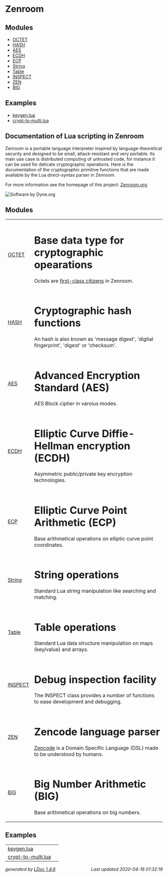<!DOCTYPE html PUBLIC "-//W3C//DTD XHTML 1.0 Strict//EN"
   "http://www.w3.org/TR/xhtml1/DTD/xhtml1-strict.dtd">
<html>
<meta http-equiv="Content-Type" content="text/html; charset=UTF-8"/>
<head>
    <title>Zenroom LUA</title>
    <link rel="stylesheet" href="" type="text/css" />
</head>
<body>

<div id="container">

<div id="product">
	<div id="product_logo"></div>
	<div id="product_name"><big><b></b></big></div>
	<div id="product_description"></div>
</div> <!-- id="product" -->


<div id="main">


<!-- Menu -->

<div id="navigation">
<br/>
<h1>Zenroom</h1>




<h2>Modules</h2>
<ul class="nowrap">
  <li><a href="modules/OCTET.html">OCTET</a></li>
  <li><a href="modules/HASH.html">HASH</a></li>
  <li><a href="modules/AES.html">AES</a></li>
  <li><a href="modules/ECDH.html">ECDH</a></li>
  <li><a href="modules/ECP.html">ECP</a></li>
  <li><a href="modules/String.html">String</a></li>
  <li><a href="modules/Table.html">Table</a></li>
  <li><a href="modules/INSPECT.html">INSPECT</a></li>
  <li><a href="modules/ZEN.html">ZEN</a></li>
  <li><a href="modules/BIG.html">BIG</a></li>
</ul>
<h2>Examples</h2>
<ul class="nowrap">
  <li><a href="examples/keygen.lua.html">keygen.lua</a></li>
  <li><a href="examples/crypt-to-multi.lua.html">crypt-to-multi.lua</a></li>
</ul>

</div>

<div id="content">


  <h2>Documentation of Lua scripting in Zenroom</h2>
  <p>Zenroom is a portable language interpreter inspired by
language-theoretical security and designed to be small,
attack-resistant and very portable. Its main use case is distributed
computing of untrusted code, for instance it can be used for delicate
cryptographic operations.  Here is the documentation of the
cryptographic primitive functions that are made available by the Lua
direct-syntax parser in Zenroom.</p>

<p>For more information see the homepage of this project: <a
href="https://zenroom.org">Zenroom.org</a>.</p>

<p><img src="https://www.dyne.org/wp-content/uploads/2015/12/software_by_dyne.png" alt="Software by Dyne.org"></p>

<h2>Modules</h2>
<table class="module_list">
	<tr>
		<td class="name"  nowrap><a href="modules/OCTET.html">OCTET</a></td>
		<td class="summary">

<h1>Base data type for cryptographic opearations</h1>


<p>  Octets are <a
  href="https://en.wikipedia.org/wiki/First-class_citizen">first-class
  citizens</a> in Zenroom.</p>
</td>
	</tr>
	<tr>
		<td class="name"  nowrap><a href="modules/HASH.html">HASH</a></td>
		<td class="summary">

<h1>Cryptographic hash functions</h1>


<p> An hash is also known as 'message digest', 'digital fingerprint',
 'digest' or 'checksum'.</p>
</td>
	</tr>
	<tr>
		<td class="name"  nowrap><a href="modules/AES.html">AES</a></td>
		<td class="summary">

<h1>Advanced Encryption Standard (AES)</h1>


<p>  AES Block cipher in varoius modes.</p>
</td>
	</tr>
	<tr>
		<td class="name"  nowrap><a href="modules/ECDH.html">ECDH</a></td>
		<td class="summary">

<h1>Elliptic Curve Diffie-Hellman encryption (ECDH)</h1>


<p>  Asymmetric public/private key encryption technologies.</p>
</td>
	</tr>
	<tr>
		<td class="name"  nowrap><a href="modules/ECP.html">ECP</a></td>
		<td class="summary">

<h1>Elliptic Curve Point Arithmetic (ECP)</h1>


<p>  Base arithmetical operations on elliptic curve point coordinates.</p>
</td>
	</tr>
	<tr>
		<td class="name"  nowrap><a href="modules/String.html">String</a></td>
		<td class="summary">

<h1>String operations</h1>

<p> Standard Lua string manipulation like searching and matching.</p>
</td>
	</tr>
	<tr>
		<td class="name"  nowrap><a href="modules/Table.html">Table</a></td>
		<td class="summary">

<h1>Table operations</h1>

<p> Standard Lua data structure manipulation on maps (key/value) and arrays.</p>
</td>
	</tr>
	<tr>
		<td class="name"  nowrap><a href="modules/INSPECT.html">INSPECT</a></td>
		<td class="summary">

<h1>Debug inspection facility</h1>


<p> The INSPECT class provides a number of functions to ease
 development and debugging.</p>
</td>
	</tr>
	<tr>
		<td class="name"  nowrap><a href="modules/ZEN.html">ZEN</a></td>
		<td class="summary">

<h1>Zencode language parser</h1>


<p> <a href="https://dev.zenroom.org/zencode/">Zencode</a> is a Domain
 Specific Language (DSL) made to be understood by humans.</p>
</td>
	</tr>
	<tr>
		<td class="name"  nowrap><a href="modules/BIG.html">BIG</a></td>
		<td class="summary">

<h1>Big Number Arithmetic (BIG)</h1>


<p> Base arithmetical operations on big numbers.</p>
</td>
	</tr>
</table>
<h2>Examples</h2>
<table class="module_list">
	<tr>
		<td class="name"  nowrap><a href="examples/keygen.lua.html">keygen.lua</a></td>
		<td class="summary"></td>
	</tr>
	<tr>
		<td class="name"  nowrap><a href="examples/crypt-to-multi.lua.html">crypt-to-multi.lua</a></td>
		<td class="summary"></td>
	</tr>
</table>

</div> <!-- id="content" -->
</div> <!-- id="main" -->
<div id="about">
<i>generated by <a href="http://github.com/stevedonovan/LDoc">LDoc 1.4.6</a></i>
<i style="float:right;">Last updated 2020-04-16 01:32:19 </i>
</div> <!-- id="about" -->
</div> <!-- id="container" -->
</body>
</html>
